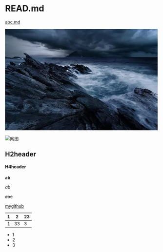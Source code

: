 # READ.md

[abc.md](abc.md)

![1.jpg](1.jpg)

![网图](https://gimg2.baidu.com/image_search/src=http%3A%2F%2Fphoto.tuchong.com%2F395318%2Ff%2F7515321.jpg&refer=http%3A%2F%2Fphoto.tuchong.com&app=2002&size=f9999,10000&q=a80&n=0&g=0n&fmt=jpeg?sec=1622215473&t=e0fc7051508e894cafcf7b7fafaea215)

## H2header

#### H4header

**ab**

*ab*

~~abc~~

[mygithub](https://github.com/ZHWD-d)

| 1    | 2    | 23   |
| ---- | ---- | ---- |
| 1    | 33   | 3    |

- 1
- 2
- 3
